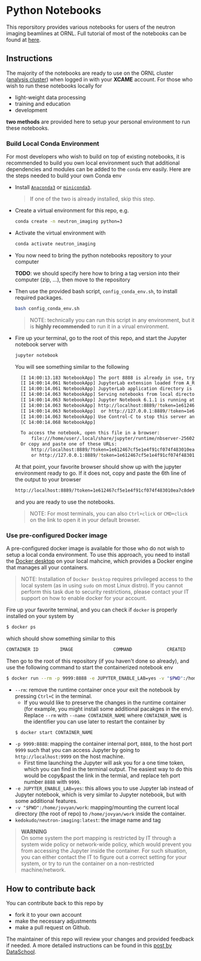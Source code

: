 # Python Notebooks
This reporsitory provides various notebooks for users of the neutron imaging beamlines at ORNL. 
Full tutorial of most of the notebooks can be found at [here](https://neutronimaging.pages.ornl.gov/tutorial/).


## Instructions

The majority of the notebooks are ready to use on the ORNL cluster ([analysis cluster](https://analysis.sns.gov)) when logged in with your __XCAME__ account.
For those who wish to run these notebooks locally for
* light-weight data processing
* training and education
* development

__two methods__ are provided here to setup your personal environment to run these notebooks.

### Build Local Conda Environment

For most developers who wish to build on top of existing notebooks, it is recommended to build you own local environment such that additional dependencies and modules can be added to the `conda` env easily.
Here are the steps needed to build your own Conda env

* Install [`Anaconda3`](https://www.anaconda.com/products/individual) or [`miniconda3`](https://docs.conda.io/en/latest/miniconda.html).
  > If one of the two is already installed, skip this step.
* Create a virtual environment for this repo, e.g.
  ```bash
  conda create -n neutron_imaging python=3
  ```
* Activate the virtual environment with
  ```bash
  conda activate neutron_imaging
  ```
* You now need to bring the python notebooks repository to your computer
  
  **TODO**: we should specify here how to bring a tag version into their computer (zip, ...), then move to the repository
  
* Then use the provided bash script, `config_conda_env.sh`, to install required packages.
  ```bash
  bash config_conda_env.sh
  ```
  > NOTE: technically you can run this script in any environment, but it is __highly recommended__ to run it in a virual environment.

* Fire up your terminal, go to the root of this repo, and start the Jupyter notebook server with
  ```bash
  jupyter notebook
  ```
  You will see something similar to the following
  ```bash
    [I 14:00:13.183 NotebookApp] The port 8888 is already in use, trying another port.
    [I 14:00:14.061 NotebookApp] JupyterLab extension loaded from A_REALL_LONG_PATH
    [I 14:00:14.061 NotebookApp] JupyterLab application directory is ANOTHER_LONG_PATH
    [I 14:00:14.063 NotebookApp] Serving notebooks from local directory: CURRNT_DIR
    [I 14:00:14.063 NotebookApp] Jupyter Notebook 6.1.1 is running at:
    [I 14:00:14.063 NotebookApp] http://localhost:8889/?token=1e612467cf5e1e4f91cf074f483010ea7c8de989745eba96
    [I 14:00:14.063 NotebookApp]  or http://127.0.0.1:8889/?token=1e612467cf5e1e4f91cf074f483010ea7c8de989745eba96
    [I 14:00:14.063 NotebookApp] Use Control-C to stop this server and shut down all kernels (twice to skip confirmation).
    [C 14:00:14.068 NotebookApp] 

    To access the notebook, open this file in a browser:
        file:///home/user/.local/share/jupyter/runtime/nbserver-2560206-open.html
    Or copy and paste one of these URLs:
        http://localhost:8889/?token=1e612467cf5e1e4f91cf074f483010ea7c8de989745eba96
        or http://127.0.0.1:8889/?token=1e612467cf5e1e4f91cf074f483010ea7c8de989745eba96

  ```
  At that point, your favorite browser should show up with the jupyter environment ready to go. If it does not, copy and paste the 6th line of the output to your browser
  ```bash
  http://localhost:8889/?token=1e612467cf5e1e4f91cf074f483010ea7c8de989745eba96
  ```
  and you are ready to use the notebooks.
  > NOTE: For most terminals, you can also `Ctrl+click` or `CMD+click` on the link to open it in your default browser. 

### Use pre-configured Docker image

A pre-configured docker image is available for those who do not wish to setup a local conda environment.
To use this approach, you need to install the [Docker desktop](https://www.docker.com/products/docker-desktop) on your local mahcine, which provides a Docker engine that manages all your containers.
> NOTE: Installation of `Docker Desktop` requires privileged access to the local system (as in using `sudo` on most Linux distro).  If you cannot perform this task due to security restrictions, please contact your IT support on how to enable docker for your account. 

Fire up your favorite terminal, and you can check if `docker` is properly installed on your system by
```bash
$ docker ps
```
which should show something similar to this
```bash
CONTAINER ID        IMAGE               COMMAND             CREATED             STATUS              PORTS               NAMES
```

Then go to the root of this repository (if you haven't done so already), and use the following command to start the containerized notebook env
```bash
$ docker run --rm -p 9999:8888 -e JUPYTER_ENABLE_LAB=yes -v "$PWD":/home/jovyan/work kedokudo/neutron-imaging:latest
```
* `--rm`: remove the runtime container once your exit the notebook by pressing `Ctrl+C` in the terminal.  
  * If you would like to preserve the changes in the runtime container (for example, you might install some additional pacakges in the env). Replace `--rm` with `--name CONTAINER_NAME` where `CONTAINER_NAME` is the identifier you can use later to restart the container by 
  ```bash
  $ docker start CONTAINER_NAME
  ```
* `-p 9999:8888`: mapping the container internal port, `8888`, to the host port `9999` such that you can access Jupyter by going to `http://localhost:9999` on the host machine.
  * First time launching the Jupyter will ask you for a one time token, which you can find in the terminal output.  The easiest way to do this would be copy&past the link in the termial, and replace teh port number `8888` with `9999`.
* `-e JUPYTER_ENABLE_LAB=yes`: this allows you to use Jupyter lab instead of Jupyter notebook, which is very similar to Jupyter notebook, but with some additional features.
* `-v "$PWD":/home/jovyan/work`: mapping/mounting the current local directory (the root of repo) to `/home/jovyan/work` inside the container.
* `kedokudo/neutron-imaging:latest`: the image name and tag

> __WARNING__   
> On some system the port mapping is restricted by IT through a system wide policy or network-wide policy, which would prevent you from accessing the Jupyter inside the container.
> For such situation, you can either contact the IT to figure out a correct setting for your system, or try to run the container on a non-restricted machine/network. 

## How to contribute back

You can contribute back to this repo by 
* fork it to your own account
* make the necessary adjustments
* make a pull request on Github.

The maintainer of this repo will review your changes and provided feedback if needed.
A more detailed instructions can be found in this [post by DataSchool](https://www.dataschool.io/how-to-contribute-on-github/).


<!-- ## for developpers ##

Before pushing any changes you made, clean up the notebook by running the command
```
 $ python before_and_after_github_script.py -b
```

and before pushing to repository
```  
$ python before_and_after_github_script.py -a
```

This will reset all the notebooks (clear output) and will allow github to clearly see the differences between notebooks
that have been modified.

To turn debugging mode on, add the flag -d (--use_debugging_mode) to the command

```
$ python before_and_after_github_script.py -a -d
``` -->
